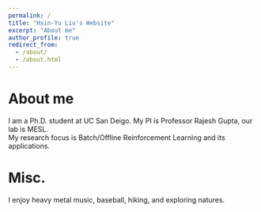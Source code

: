 ```yaml
---
permalink: /
title: "Hsin-Yu Liu's Website"
excerpt: "About me"
author_profile: true
redirect_from: 
  - /about/
  - /about.html
---
```


About me
======
I am a Ph.D. student at UC San Deigo. My PI is Professor Rajesh Gupta, our lab is MESL.  
My research focus is Batch/Offline Reinforcement Learning and its applications.  


Misc.
======
I enjoy heavy metal music, baseball, hiking, and exploring natures.